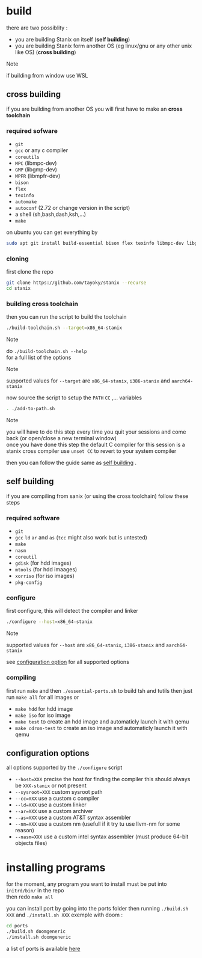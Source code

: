 # build
there are two possiblity : 
- you are building Stanix on itself (**self building**)
- you are building Stanix form another OS (eg linux/gnu or any other unix like OS) (**cross building**)

> [!NOTE]
> if building from window use WSL
## cross building
if you are building from another OS you will first have to make an **cross toolchain**
 
### required sofware
- `git`
- `gcc` or any c compiler
- `coreutils`
- `MPC` (libmpc-dev)
- `GMP` (libgmp-dev)
- `MPFR` (libmpfr-dev)
- `bison`
- `flex`
- `texinfo`
- `automake`
- `autoconf` (2.72 or change version in the script)
- a shell (sh,bash,dash,ksh,...)
- `make`

on ubuntu you can get everything by
```sh
sudo apt git install build-essential bison flex texinfo libmpc-dev libgmp-dev libmpfr-dev automake autoconf
```

### cloning
first clone the repo
```sh
git clone https://github.com/tayoky/stanix --recurse
cd stanix
```

### building cross toolchain
then you can run the script to build the toolchain
```sh
./build-toolchain.sh --target=x86_64-stanix
```
> [!NOTE]  
> do `./build-toolchain.sh --help`  
> for a full list of the options

> [!NOTE]  
> supported values for `--target` are `x86_64-stanix`, `i386-stanix` and `aarch64-stanix` 

now source the script to setup the `PATH` `CC` ,... variables
```sh
. ./add-to-path.sh
```
> [!NOTE]  
> you will have to do this step every time
you quit your sessions and come back (or open/close a new terminal window)   
> once you have done this step the default C compiler for this session is a stanix cross compiler use `unset CC` to revert to your system compiler

then you can follow the guide same as [self building](#self-building)
.
## self building
if you are compiling from sanix (or using the cross toolchain) follow these steps

### required software
- `git`
- `gcc` `ld` `ar` and `as` (`tcc` might also work but is untested)
- `make`
- `nasm`
- `coreutil`
- `gdisk` (for hdd images)
- `mtools` (for hdd imaages)
- `xorriso` (for iso images)
- `pkg-config`

### configure
first configure, this will detect the compiler and linker
```sh
./configure --host=x86_64-stanix
```
> [!NOTE]  
> supported values for `--host` are `x86_64-stanix`, `i386-stanix` and `aarch64-stanix` 

see [configuration option](#configuration-options) for all supported options  

### compiling
first run `make` and then `./essential-ports.sh` to build tsh and tutils 
then just run `make all` for all images or
- `make hdd` for hdd image
- `make iso` for iso image
- `make test` to create an hdd image and automaticly launch it with qemu
- `make cdrom-test` to create an iso image and automaticly launch it with qemu

## configuration options
all options supported by the `./configure` script
- `--host=XXX` precise the host for finding the compiler this should always be `XXX-stanix` or not present
- `--sysroot=XXX` custom sysroot path
- `--cc=XXX` use a custom c compiler
- `--ld=XXX` use a custom linker
- `--ar=XXX` use a custom archiver
- `--as=XXX` use a custom AT&T syntax assembler
- `--nm=XXX` use a custom nm (usefull if it try tu use llvm-nm for some reason)
- `--nasm=XXX` use a custom intel syntax assembler (must produce 64-bit objects files)

# installing programs
for the moment, any program you want to install must be put into `initrd/bin/` in the repo  
then redo `make all`  

you can install port by going into the ports folder then running `./build.sh XXX` and `./install.sh XXX`
exemple with doom :
```sh
cd ports
./build.sh doomgeneric
./install.sh doomgeneric
```

a list of ports is available [here](https://tayoky.github.io/stanix/packages)
